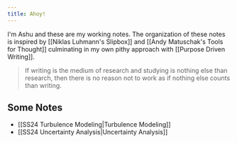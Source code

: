 ```yaml
---
title: Ahoy!
---
```

I'm Ashu and these are my working notes. The organization of these notes is inspired by [[Niklas Luhmann's Slipbox]] and [[Andy Matuschak's Tools for Thought]] culminating in my own pithy approach with [[Purpose Driven Writing]]. 

> If writing is the medium of research and studying is nothing else than research, then there is no reason not to work as if nothing else counts than writing. 

## Some Notes
- [[SS24 Turbulence Modeling|Turbulence Modeling]]
- [[SS24 Uncertainty Analysis|Uncertainty Analysis]]
